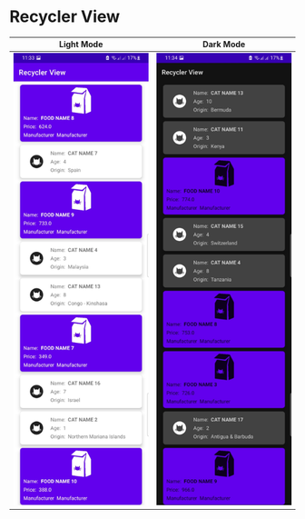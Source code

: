 # Recycler View

Light Mode                 | Dark Mode
:-------------------------:|:-------------------------:
![](./images/app_screenshot_light.jpg)  |  ![](./images/app_screenshot_dark.jpg)